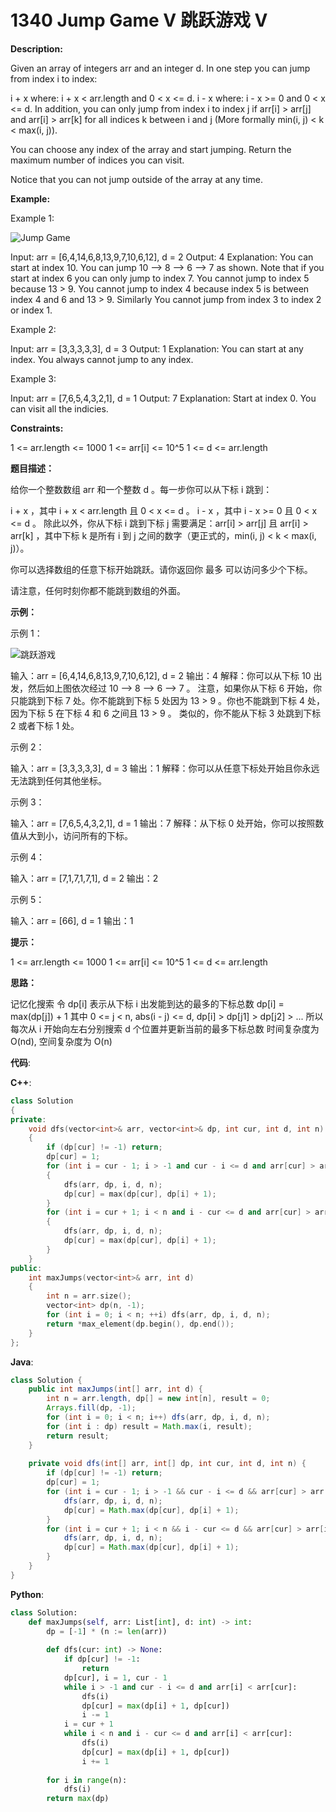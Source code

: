 # 1340 Jump Game V 跳跃游戏 V

__Description:__

Given an array of integers arr and an integer d. In one step you can jump from index i to index:

i + x where: i + x < arr.length and 0 < x <= d.
i - x where: i - x >= 0 and 0 < x <= d.
In addition, you can only jump from index i to index j if arr[i] > arr[j] and arr[i] > arr[k] for all indices k between i and j (More formally min(i, j) < k < max(i, j)).

You can choose any index of the array and start jumping. Return the maximum number of indices you can visit.

Notice that you can not jump outside of the array at any time.

__Example:__

Example 1:

![Jump Game](https://assets.leetcode.com/uploads/2020/01/23/meta-chart.jpeg)

Input: arr = [6,4,14,6,8,13,9,7,10,6,12], d = 2
Output: 4
Explanation: You can start at index 10. You can jump 10 --> 8 --> 6 --> 7 as shown.
Note that if you start at index 6 you can only jump to index 7. You cannot jump to index 5 because 13 > 9. You cannot jump to index 4 because index 5 is between index 4 and 6 and 13 > 9.
Similarly You cannot jump from index 3 to index 2 or index 1.

Example 2:

Input: arr = [3,3,3,3,3], d = 3
Output: 1
Explanation: You can start at any index. You always cannot jump to any index.

Example 3:

Input: arr = [7,6,5,4,3,2,1], d = 1
Output: 7
Explanation: Start at index 0. You can visit all the indicies.

__Constraints:__

1 <= arr.length <= 1000
1 <= arr[i] <= 10^5
1 <= d <= arr.length

__题目描述：__

给你一个整数数组 arr 和一个整数 d 。每一步你可以从下标 i 跳到：

i + x ，其中 i + x < arr.length 且 0 < x <= d 。
i - x ，其中 i - x >= 0 且 0 < x <= d 。
除此以外，你从下标 i 跳到下标 j 需要满足：arr[i] > arr[j] 且 arr[i] > arr[k] ，其中下标 k 是所有 i 到 j 之间的数字（更正式的，min(i, j) < k < max(i, j)）。

你可以选择数组的任意下标开始跳跃。请你返回你 最多 可以访问多少个下标。

请注意，任何时刻你都不能跳到数组的外面。

__示例：__

示例 1：

![跳跃游戏](https://assets.leetcode-cn.com/aliyun-lc-upload/uploads/2020/02/02/meta-chart.jpeg)

输入：arr = [6,4,14,6,8,13,9,7,10,6,12], d = 2
输出：4
解释：你可以从下标 10 出发，然后如上图依次经过 10 --> 8 --> 6 --> 7 。
注意，如果你从下标 6 开始，你只能跳到下标 7 处。你不能跳到下标 5 处因为 13 > 9 。你也不能跳到下标 4 处，因为下标 5 在下标 4 和 6 之间且 13 > 9 。
类似的，你不能从下标 3 处跳到下标 2 或者下标 1 处。

示例 2：

输入：arr = [3,3,3,3,3], d = 3
输出：1
解释：你可以从任意下标处开始且你永远无法跳到任何其他坐标。

示例 3：

输入：arr = [7,6,5,4,3,2,1], d = 1
输出：7
解释：从下标 0 处开始，你可以按照数值从大到小，访问所有的下标。

示例 4：

输入：arr = [7,1,7,1,7,1], d = 2
输出：2

示例 5：

输入：arr = [66], d = 1
输出：1

__提示：__

1 <= arr.length <= 1000
1 <= arr[i] <= 10^5
1 <= d <= arr.length

__思路：__

记忆化搜索
令 dp[i] 表示从下标 i 出发能到达的最多的下标总数
dp[i] = max(dp[j]) + 1
其中 0 <= j < n, abs(i - j) <= d, dp[i] > dp[j1] > dp[j2] > ...
所以每次从 i 开始向左右分别搜索 d 个位置并更新当前的最多下标总数
时间复杂度为 O(nd), 空间复杂度为 O(n)

__代码__:

__C++__:

```C++
class Solution 
{
private:
    void dfs(vector<int>& arr, vector<int>& dp, int cur, int d, int n) 
    {
        if (dp[cur] != -1) return;
        dp[cur] = 1;
        for (int i = cur - 1; i > -1 and cur - i <= d and arr[cur] > arr[i]; i--) 
        {
            dfs(arr, dp, i, d, n);
            dp[cur] = max(dp[cur], dp[i] + 1);
        }
        for (int i = cur + 1; i < n and i - cur <= d and arr[cur] > arr[i]; i++) 
        {
            dfs(arr, dp, i, d, n);
            dp[cur] = max(dp[cur], dp[i] + 1);
        }
    }
public:
    int maxJumps(vector<int>& arr, int d) 
    {
        int n = arr.size();
        vector<int> dp(n, -1);
        for (int i = 0; i < n; ++i) dfs(arr, dp, i, d, n);
        return *max_element(dp.begin(), dp.end());
    }
};
```

__Java__:

```Java
class Solution {
    public int maxJumps(int[] arr, int d) {
        int n = arr.length, dp[] = new int[n], result = 0;
        Arrays.fill(dp, -1);
        for (int i = 0; i < n; i++) dfs(arr, dp, i, d, n);
        for (int i : dp) result = Math.max(i, result);
        return result;
    }
    
    private void dfs(int[] arr, int[] dp, int cur, int d, int n) {
        if (dp[cur] != -1) return;
        dp[cur] = 1;
        for (int i = cur - 1; i > -1 && cur - i <= d && arr[cur] > arr[i]; i--) {
            dfs(arr, dp, i, d, n);
            dp[cur] = Math.max(dp[cur], dp[i] + 1);
        }
        for (int i = cur + 1; i < n && i - cur <= d && arr[cur] > arr[i]; i++) {
            dfs(arr, dp, i, d, n);
            dp[cur] = Math.max(dp[cur], dp[i] + 1);
        }
    }
}
```

__Python__:

```Python
class Solution:
    def maxJumps(self, arr: List[int], d: int) -> int:
        dp = [-1] * (n := len(arr))
        
        def dfs(cur: int) -> None:
            if dp[cur] != -1:
                return
            dp[cur], i = 1, cur - 1
            while i > -1 and cur - i <= d and arr[i] < arr[cur]:
                dfs(i)
                dp[cur] = max(dp[i] + 1, dp[cur])
                i -= 1
            i = cur + 1
            while i < n and i - cur <= d and arr[i] < arr[cur]:
                dfs(i)
                dp[cur] = max(dp[i] + 1, dp[cur])
                i += 1
        
        for i in range(n):
            dfs(i)
        return max(dp)
```
